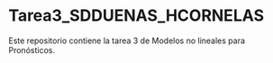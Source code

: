 # Tarea3_SDDUENAS_HCORNELAS

Este repositorio contiene la tarea 3 de Modelos no lineales para Pronósticos.
